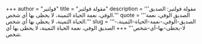 +++
author = "فولتير"
title = "مقولة فولتير"
description = '''مقولة فولتير: الصديق الوفي، نعمة الحياة الثمينة، لا يحظى بها أي شخص.'''
quote = '''الصديق الوفي، نعمة الحياة الثمينة، لا يحظى بها أي شخص.'''
slug = '''الصديق-الوفي،-نعمة-الحياة-الثمينة،-لا-يحظى-بها-أي-شخص'''
+++
الصديق الوفي، نعمة الحياة الثمينة، لا يحظى بها أي شخص.
